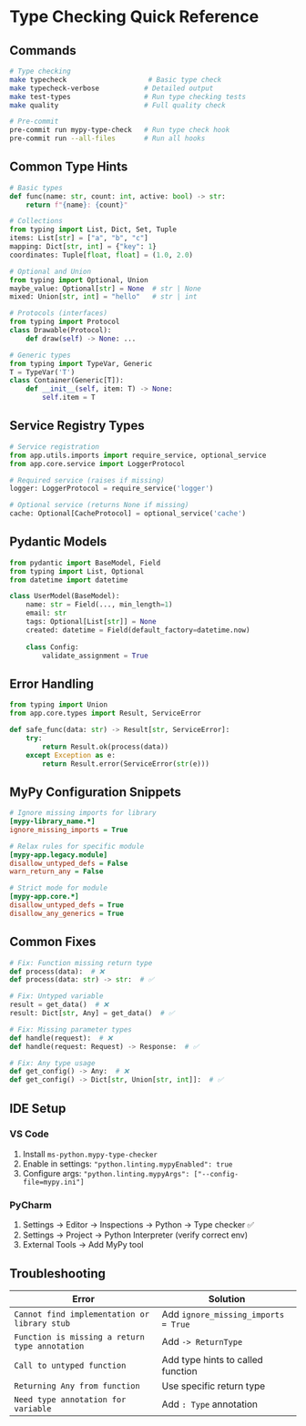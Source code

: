 # Type Checking Quick Reference

## Commands

```bash
# Type checking
make typecheck                    # Basic type check
make typecheck-verbose           # Detailed output
make test-types                  # Run type checking tests
make quality                     # Full quality check

# Pre-commit
pre-commit run mypy-type-check   # Run type check hook
pre-commit run --all-files       # Run all hooks
```

## Common Type Hints

```python
# Basic types
def func(name: str, count: int, active: bool) -> str:
    return f"{name}: {count}"

# Collections
from typing import List, Dict, Set, Tuple
items: List[str] = ["a", "b", "c"]
mapping: Dict[str, int] = {"key": 1}
coordinates: Tuple[float, float] = (1.0, 2.0)

# Optional and Union
from typing import Optional, Union
maybe_value: Optional[str] = None  # str | None
mixed: Union[str, int] = "hello"   # str | int

# Protocols (interfaces)
from typing import Protocol
class Drawable(Protocol):
    def draw(self) -> None: ...

# Generic types
from typing import TypeVar, Generic
T = TypeVar('T')
class Container(Generic[T]):
    def __init__(self, item: T) -> None:
        self.item = T
```

## Service Registry Types

```python
# Service registration
from app.utils.imports import require_service, optional_service
from app.core.service import LoggerProtocol

# Required service (raises if missing)
logger: LoggerProtocol = require_service('logger')

# Optional service (returns None if missing)  
cache: Optional[CacheProtocol] = optional_service('cache')
```

## Pydantic Models

```python
from pydantic import BaseModel, Field
from typing import List, Optional
from datetime import datetime

class UserModel(BaseModel):
    name: str = Field(..., min_length=1)
    email: str
    tags: Optional[List[str]] = None
    created: datetime = Field(default_factory=datetime.now)
    
    class Config:
        validate_assignment = True
```

## Error Handling

```python
from typing import Union
from app.core.types import Result, ServiceError

def safe_func(data: str) -> Result[str, ServiceError]:
    try:
        return Result.ok(process(data))
    except Exception as e:
        return Result.error(ServiceError(str(e)))
```

## MyPy Configuration Snippets

```ini
# Ignore missing imports for library
[mypy-library_name.*]
ignore_missing_imports = True

# Relax rules for specific module
[mypy-app.legacy.module]
disallow_untyped_defs = False
warn_return_any = False

# Strict mode for module
[mypy-app.core.*]
disallow_untyped_defs = True
disallow_any_generics = True
```

## Common Fixes

```python
# Fix: Function missing return type
def process(data):  # ❌
def process(data: str) -> str:  # ✅

# Fix: Untyped variable
result = get_data()  # ❌
result: Dict[str, Any] = get_data()  # ✅

# Fix: Missing parameter types
def handle(request):  # ❌
def handle(request: Request) -> Response:  # ✅

# Fix: Any type usage
def get_config() -> Any:  # ❌
def get_config() -> Dict[str, Union[str, int]]:  # ✅
```

## IDE Setup

### VS Code
1. Install `ms-python.mypy-type-checker`
2. Enable in settings: `"python.linting.mypyEnabled": true`
3. Configure args: `"python.linting.mypyArgs": ["--config-file=mypy.ini"]`

### PyCharm
1. Settings → Editor → Inspections → Python → Type checker ✅
2. Settings → Project → Python Interpreter (verify correct env)
3. External Tools → Add MyPy tool

## Troubleshooting

| Error | Solution |
|-------|----------|
| `Cannot find implementation or library stub` | Add `ignore_missing_imports = True` |
| `Function is missing a return type annotation` | Add `-> ReturnType` |
| `Call to untyped function` | Add type hints to called function |
| `Returning Any from function` | Use specific return type |
| `Need type annotation for variable` | Add `: Type` annotation |